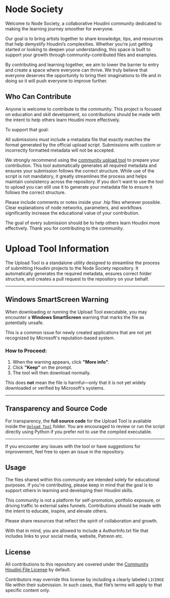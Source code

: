# Node Society
Welcome to Node Society, a collaborative Houdini community dedicated to making the learning journey smoother for everyone.

Our goal is to bring artists together to share knowledge, tips, and resources that help demystify Houdini’s complexities. Whether you’re just getting started or looking to deepen your understanding, this space is built to support your growth through community-contributed files and examples.

By contributing and learning together, we aim to lower the barrier to entry and create a space where everyone can thrive. We truly believe that everyone deserves the opportunity to bring their imaginations to life and in doing so it will push everyone to improve further. 

## Who Can Contribute

Anyone is welcome to contribute to the community. This project is focused on education and skill development, so contributions should be made with the intent to help others learn Houdini more effectively.

To support that goal:

All submissions must include a metadata file that exactly matches the format generated by the official upload script.
Submissions with custom or incorrectly formatted metadata will not be accepted.

We strongly recommend using the [community upload tool](./Upload%20Tool/) to prepare your contribution.
This tool automatically generates all required metadata and ensures your submission follows the correct structure. While use of the script is not mandatory, it greatly streamlines the process and helps maintain consistency across the repository. If you don't want to use the tool to upload you can still use it to generate your metadata file to ensure it follows the correct structure.

Please include comments or notes inside your .hip files wherever possible.
Clear explanations of node networks, parameters, and workflows significantly increase the educational value of your contribution.


The goal of every submission should be to help others learn Houdini more effectively. Thank you for contributing to the community.

# Upload Tool Information

The Upload Tool is a standalone utility designed to streamline the process of submitting Houdini projects to the Node Society repository. It automatically generates the required metadata, ensures correct folder structure, and creates a pull request to the repository on your behalf.

---

## Windows SmartScreen Warning

When downloading or running the Upload Tool executable, you may encounter a **Windows SmartScreen** warning that marks the file as potentially unsafe.

This is a common issue for newly created applications that are not yet recognized by Microsoft's reputation-based system.

### How to Proceed:
1. When the warning appears, click **"More info"**.
2. Click **"Keep"** on the prompt.
3. The tool will then download normally.

This does **not** mean the file is harmful—only that it is not yet widely downloaded or verified by Microsoft's systems.

---

## Transparency and Source Code

For transparency, the **full source code** for the Upload Tool is available inside the [`Upload Tool`](./Upload%20Tool/) folder. You are encouraged to review or run the script directly using Python if you prefer not to use the compiled executable.

---

If you encounter any issues with the tool or have suggestions for improvement, feel free to open an issue in the repository.

## Usage

The files shared within this community are intended solely for educational purposes. If you're contributing, please keep in mind that the goal is to support others in learning and developing their Houdini skills.

This community is not a platform for self-promotion, portfolio exposure, or driving traffic to external sales funnels. Contributions should be made with the intent to educate, inspire, and elevate others.

Please share resources that reflect the spirit of collaboration and growth.

With that in mind, you are allowed to include a AuthorInfo.txt file that includes links to your social media, website, Patreon etc.

## License

All contributions to this repository are covered under the [Community Houdini File License](./License.txt) by default.

Contributors may override this license by including a clearly labeled `LICENSE` file within their submission. In such cases, that file’s terms will apply to that specific content only.

